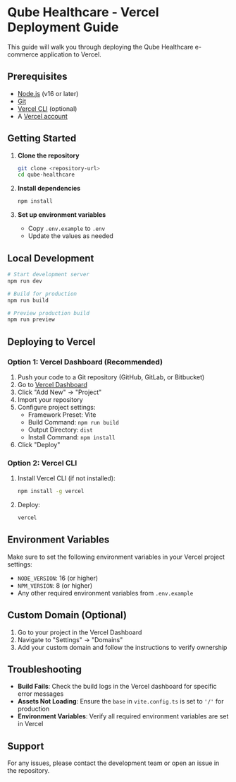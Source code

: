 # Qube Healthcare - Vercel Deployment Guide

This guide will walk you through deploying the Qube Healthcare e-commerce application to Vercel.

## Prerequisites

- [Node.js](https://nodejs.org/) (v16 or later)
- [Git](https://git-scm.com/)
- [Vercel CLI](https://vercel.com/cli) (optional)
- A [Vercel account](https://vercel.com/signup)

## Getting Started

1. **Clone the repository**
   ```bash
   git clone <repository-url>
   cd qube-healthcare
   ```

2. **Install dependencies**
   ```bash
   npm install
   ```

3. **Set up environment variables**
   - Copy `.env.example` to `.env`
   - Update the values as needed

## Local Development

```bash
# Start development server
npm run dev

# Build for production
npm run build

# Preview production build
npm run preview
```

## Deploying to Vercel

### Option 1: Vercel Dashboard (Recommended)

1. Push your code to a Git repository (GitHub, GitLab, or Bitbucket)
2. Go to [Vercel Dashboard](https://vercel.com/dashboard)
3. Click "Add New" → "Project"
4. Import your repository
5. Configure project settings:
   - Framework Preset: Vite
   - Build Command: `npm run build`
   - Output Directory: `dist`
   - Install Command: `npm install`
6. Click "Deploy"

### Option 2: Vercel CLI

1. Install Vercel CLI (if not installed):
   ```bash
   npm install -g vercel
   ```

2. Deploy:
   ```bash
   vercel
   ```

## Environment Variables

Make sure to set the following environment variables in your Vercel project settings:

- `NODE_VERSION`: 16 (or higher)
- `NPM_VERSION`: 8 (or higher)
- Any other required environment variables from `.env.example`

## Custom Domain (Optional)

1. Go to your project in the Vercel Dashboard
2. Navigate to "Settings" → "Domains"
3. Add your custom domain and follow the instructions to verify ownership

## Troubleshooting

- **Build Fails**: Check the build logs in the Vercel dashboard for specific error messages
- **Assets Not Loading**: Ensure the `base` in `vite.config.ts` is set to `'/'` for production
- **Environment Variables**: Verify all required environment variables are set in Vercel

## Support

For any issues, please contact the development team or open an issue in the repository.
